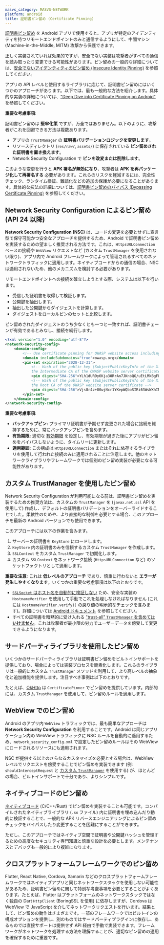 ```yaml
---
masvs_category: MASVS-NETWORK
platform: android
title: 証明書ピン留め (Certificate Pinning)
---
```


[証明書ピン留め](0x04f-Testing-Network-Communication.md/#restricting-trust-identity-pinning) を Android アプリで使用すると、アプリが特定のアイデンティティを持つリモートエンドポイントのみと通信するようにして、中間マシン (Machine-in-the-Middle, MITM) 攻撃から保護できます。

正しく実装されていれば効果的ですが、安全でない実装は攻撃者がすべての通信を読み取ったり変更できる可能性があります。ピン留めの一般的な詳細については、[安全でないアイデンティティのピン留め (Insecure Identity Pinning)](https://github.com/coky-t/owasp-maswe-ja/blob/main/Document/weaknesses/MASVS-NETWORK/MASWE-0047.md) を参照してください。

アプリの API レベルと使用するライブラリに応じて、証明書ピン留めにはいくつかのアプローチがあります。以下では、最も一般的な方法を紹介します。具体的な実装の詳細については、["Deep Dive into Certificate Pinning on Android"](https://securevale.blog/articles/deep-dive-into-certificate-pinning-on-android/) を参照してください。

**重要な考慮事項:**

証明書ピン留めは **堅牢化策** ですが、万全ではありません。以下のように、攻撃者がこれを回避できる方法は複数あります。

- アプリの `TrustManager` の **証明書バリデーションロジックを変更します**。
- リソースディレクトリ (`res/raw/`, `assets/`) に保存されている **ピン留めされた証明書を置き換えます**。
- Network Security Configuration で **ピンを改変または削除します**。

このような変更を行うと **APK 署名が無効になり**、攻撃者は **APK を再パッケージ化して再署名する** 必要があります。これらのリスクを軽減するには、完全性チェック、ランタイム検証、難読化などの追加の保護が必要になることがあります。具体的な技法の詳細については、[証明書ピン留めのバイパス (Bypassing Certificate Pinning)](../../../techniques/android/MASTG-TECH-0012.md) を参照してください。

## Network Security Configuration によるピン留め (API 24 以降)

**Network Security Configuration (NSC)** は、コードの変更を必要とせずに宣言型で保守可能かつ安全なアプローチを提供するため、Android で証明書ピン留めを実装するための望ましく推奨される方法です。これは、`HttpsURLConnection` ベースの接続や `WebView` リクエストなど (カスタム `TrustManager` を使用されない限り)、アプリ内で Android フレームワークによって管理されるすべてのネットワークトラフィックに適用します。ネイティブコードからの通信の場合、NSC は適用されないため、他のメカニズムを検討する必要があります。

リモートエンドポイントへの接続を確立しようとする際、システムは以下を行います。

- 受信した証明書を取得して検証します。
- 公開鍵を抽出します。
- 抽出した公開鍵からダイジェストを計算します。
- ダイジェストをローカルピンのセットと比較します。

ピン留めされたダイジェストのうち少なくとも一つと一致すれば、証明書チェーンが有効であるとみなし、接続を続行します。

```xml
<?xml version="1.0" encoding="utf-8"?>
<network-security-config>
    <domain-config>
        <!-- Use certificate pinning for OWASP website access including sub domains -->
        <domain includeSubdomains="true">owasp.org</domain>
        <pin-set expiration="2028-12-31">
            <!-- Hash of the public key (SubjectPublicKeyInfo of the X.509 certificate) of
            the Intermediate CA of the OWASP website server certificate -->
            <pin digest="SHA-256">YLh1dUR9y6Kja30RrAn7JKnbQG/uEtLMkBgFF2Fuihg=</pin>
            <!-- Hash of the public key (SubjectPublicKeyInfo of the X.509 certificate) of
            the Root CA of the OWASP website server certificate -->
            <pin digest="SHA-256">Vjs8r4z+80wjNcr1YKepWQboSIRi63WsWXhIMN+eWys=</pin>
        </pin-set>
    </domain-config>
</network-security-config>
```

**重要な考慮事項:**

- **バックアップピン:** プライマリ証明書が予期せず変更された場合に接続を維持するために、常にバックアップピンを含めます。
- **有効期限:** 適切な [有効期限](https://developer.android.com/privacy-and-security/security-config#CertificatePinning) を設定し、有効期限が過ぎた後にアプリがピン留めをバイパスしないように、タイムリーに更新します。
- **適用範囲:** この構成は `HttpsURLConnection` またはそれに依存するライブラリを使用して行われた接続のみに適用されることに注意します。他のネットワークライブラリやフレームワークでは個別のピン留め実装が必要になる可能性があります。

## カスタム TrustManager を使用したピン留め

Network Security Configuration が利用可能になる前は、証明書ピン留めを実装するための推奨方法は、カスタムの `TrustManager` を (`javax.net.ssl` API を使用して) 作成し、デフォルトの証明書バリデーションをオーバーライドすることでした。柔軟性のためや、より直接的な制御を必要とする場合、このアプローチを最新の Android バージョンでも使用できます。

このアプローチには以下の作業を含みます。

1. サーバーの証明書を `KeyStore` にロードします。
2. `KeyStore` 内の証明書のみを信頼するカスタム `TrustManager` を作成します。
3. `SSLContext` をカスタム `TrustManager` で初期化します。
4. カスタム `SSLContext` をネットワーク接続 (`HttpsURLConnection` など) のソケットファクトリとして適用します。

**重要な注意:** これは **低レベルのアプローチ** であり、慎重に行わないと **エラーが発生しやすくなります**。いくつかの重要な考慮事項は以下のとおりです。

- [`SSLSocket` はホスト名を自動的に検証しない](https://developer.android.com/privacy-and-security/security-ssl#WarningsSslSocket) ため、安全な実装の `HostnameVerifier` を使用して手動でこれを処理しなければなりません (これには `HostnameVerifier.verify()` の戻り値の明示的なチェックを含みます)。詳細については [Android ドキュメント](https://developer.android.com/privacy-and-security/risks/unsafe-hostname) を参照してください。
- すべての証明書を暗黙的に受け入れる ["trust-all" `TrustManager` を含めては**いけません**](https://developer.android.com/privacy-and-security/security-ssl#UnknownCa)。これは攻撃者が最小限の労力でユーザーデータを傍受して変更できるようになります。

## サードパーティライブラリを使用したピン留め

いくつかのサードパーティライブラリは証明書ピン留めをビルトインサポートを提供しており、場合によっては実装プロセスを簡素化します。これらのライブラリは一般的にカスタム `TrustManager` メソッドを利用して、より高レベルの抽象化と追加機能を提供します。注目すべき事例は以下のとおりです。

たとえば、[OkHttp](https://github.com/square/okhttp) は `CertificatePinner` でピン留めを提供しています。内部的には、カスタム `TrustManager` を使用して、ピン留めルールを適用します。

## WebView でのピン留め

Android のアプリ内 `WebView` トラフィックでは、最も簡単なアプローチは **Network Security Configuration** を利用することです。Android は同じアプリケーション内の WebView トラフィックに NSC ルールを自動的に適用するため、`network_security_config.xml` で設定したピン留めルールはその WebView にロードされるリソースにも適用されます。

NSC が提供する以上のさらなるカスタマイズを必要とする場合は、WebView レベルでリクエストを傍受することでピン留めを実装できます (例: `shouldInterceptRequest` と [カスタム `TrustManager`](#pinning-using-custom-trustmanagers) を使用する) が、ほとんどの場合、ビルトインサポートで十分であり、よりシンプルです。

## ネイティブコードのピン留め

[ネイティブコード](https://developer.android.com/ndk) (C/C++/Rust) でピン留めを実装することも可能です。コンパイルされたネイティブライブラリ (`.so` ファイル) 内に証明書を埋め込んだり動的に検証することで、一般的な APK リバースエンジニアリングによるピン留めチェックをバイパスしたり変更することを困難にすることができます。

ただし、このアプローチではネイティブ空間で証明書や公開鍵ハッシュを管理するための高度なセキュリティ専門知識と慎重な設計を必要とします。メンテナンスとデバッグも一般的により複雑になります。

## クロスプラットフォームフレームワークでのピン留め

Flutter, React Native, Cordova, Xamarin などのクロスプラットフォームフレームワークではネイティブアプリと同じネットワークスタックを使用しない可能性があるため、証明書ピン留めに関して特別な考慮事項を必要とすることがよくあります。たとえば、Flutter はプラットフォームのネットワークスタックではなく独自の Dart `HttpClient` (BoringSSL を使用) に依存しますが、Cordova は WebView で JavaScript を介してネットワークリクエストを行います。結果として、ピン留めの動作はさまざまです。一部のフレームワークではビルトインの構成オプションを提供し、別のものではサードパーティプラグインに依存し、あるものでは直接サポートは提供せず API 経由で手動で実装できます。フレームワークがネットワークを処理する方法を理解することが、適切なピン留めの適用を確保するために重要です。
